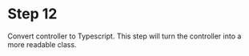 # Step 12

Convert controller to Typescript. This step will turn the controller into a more readable class.
